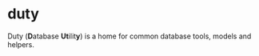 # duty

Duty (**D**atabase **Ut**ilit**y**) is a home for common database tools, models and helpers.
